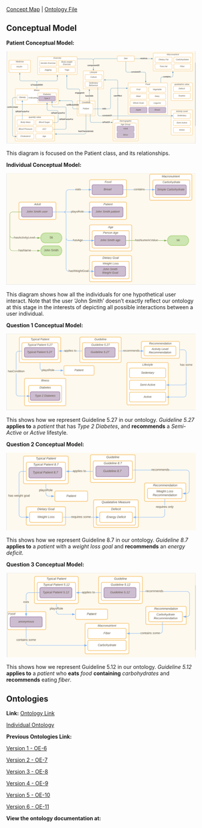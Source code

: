 [Concept Map](#conceptual-model) | [Ontology File](#ontologies)

## Conceptual Model
**Patient Conceptual Model:**

![Concept Map Subject Model](images/OE_10_Patient.png)

This diagram is focused on the Patient class, and its relationships.

**Individual Conceptual Model:**

![Concept Map Subject Model](images/OE_10_Indi.png)

This diagram shows how all the individuals for one hypothetical user interact. Note that the user ‘John Smith’ doesn’t exactly reflect our ontology at this stage in the interests of depicting all possible interactions between a user individual.

**Question 1 Conceptual Model:**

![Concept Map Subject Model](images/OE_10_1.png)

This shows how we represent Guideline 5.27 in our ontology. *Guideline 5.27* __applies to__ a *patient* that has *Type 2 Diabetes*, and __recommends__ a *Semi-Active* or *Active* lifestyle.

**Question 2 Conceptual Model:**

![Concept Map Subject Model](images/OE_10_2.png)

This shows how we represent Guideline 8.7 in our ontology. *Guideline 8.7* __applies to__ a *patient* with a *weight loss goal* and __recommends__ an *energy deficit*.

**Question 3 Conceptual Model:**

![Concept Map Subject Model](images/OE_10_3.png)

This shows how we represent Guideline 5.12 in our ontology. *Guideline 5.12* __applies to__ a *patient* who __eats__ *food* __containing__ *carbohydrates* and __recommends__ eating *fiber*.

## Ontologies

**Link:**
[Ontology Link](patient-guideline-recommender.rdf)

[Individual Ontology](patient-guideline-recommender-individuals.rdf)

**Previous Ontologies Link:**


[Version 1 - OE-6](https://drive.google.com/file/d/1MjOd3Fz1jb3mDt64vZkIe7u_w7uQwK4M/view?usp=sharing)

[Version 2 - OE-7](https://drive.google.com/file/d/1ExcOr2hMCnMStTiu90XM5VITMIBKxtov/view?usp=sharing)

[Version 3 - OE-8](https://drive.google.com/drive/folders/16OjjC46xGAQiJ299rv04HXnSRf374rjX?usp=sharing)

[Version 4 - OE-9](https://drive.google.com/drive/folders/1WU7ojUufQWvg6pWD1iEpZkH6EaGexJ0_?usp=sharing)

[Version 5 - OE-10](https://drive.google.com/drive/folders/1071X--WPvpQzO9k4Pd6l1nIhrNV9Q3ls?usp=sharing)

[Version 6 - OE-11](https://drive.google.com/drive/folders/11nHSO4Xz9lCPcIOfIs1boXp85pxKIESv?usp=sharing)

**View the ontology documentation at:**
